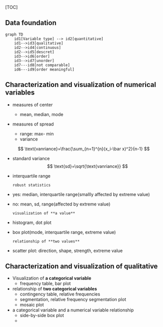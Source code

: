 [TOC]

## Data foundation

```mermaid
graph TD
	id1[Variable type] --> id2[quantitative]
	id1-->id3[qualitative]
	id2-->id4[continuous]
	id2-->id5[descret]
	id3-->id6[order]
	id3-->id7[unorder]
	id7---id8[not comparable]
	id6---id9[order meaningful]
```



## Characterization and visualization of numerical variables

- measures of center 

  - mean, median, mode

- measures of spread

  - range: max- min
  - variance


$$
\text{vanriance}=\frac{\sum_{n=1}^{n}(x_i-\bar x)^2}{n-1}
$$
  -	standard variance
$$
  \text{sd}=\sqrt{\text{vanriance}}
$$
  -	interquartile range

		robust statistics

  - yes: median, interquartile range(smallly affected by extreme value)
  - no: mean, sd, range(affected by extreme value)

		visualization of **a value**

  - histogram, dot plot
  - box plot(mode, interquartile range, extreme value)

		relationship of **two values**

  - scatter plot: direction, shape, strength, extreme value

## Characterization and visualization of qualitative

- Visualization of **a categorical variable**
  - frequency table, bar plot
- relationship of **two categorical variables**
  - contingency table, relative frequencies
  - segmentation, relative frequency segmentation plot
  - mosaic plot
- a categorical variable and a numerical variable relationship
  - side-by-side box plot
  - 